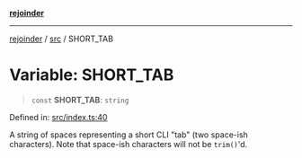 [**rejoinder**](../../README.md)

***

[rejoinder](../../README.md) / [src](../README.md) / SHORT\_TAB

# Variable: SHORT\_TAB

> `const` **SHORT\_TAB**: `string`

Defined in: [src/index.ts:40](https://github.com/Xunnamius/rejoinder/blob/523d50127af7d502d1a1b1da0fd1638569552949/src/index.ts#L40)

A string of spaces representing a short CLI "tab" (two space-ish characters).
Note that space-ish characters will not be `trim()`'d.
